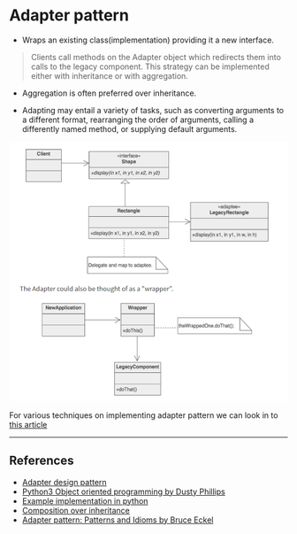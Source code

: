 # Adapter pattern

* Wraps an existing class(implementation) providing it a new interface.

> Clients call methods on the Adapter object which redirects them into calls to the legacy component. This strategy can be implemented either with inheritance or with aggregation.

* Aggregation is often preferred over inheritance.

* Adapting may entail a variety of tasks, such as converting arguments to a different format, rearranging the order of arguments, calling a differently named method, or supplying default arguments.

![Adapter pattern](./adapter_pattern.png)

For various techniques on implementing adapter pattern we can look in to [this article](https://python-3-patterns-idioms-test.readthedocs.io/en/latest/ChangeInterface.html#adapter)

---

## References

* [Adapter design pattern](https://sourcemaking.com/design_patterns/adapter)
* [Python3 Object oriented programming by Dusty Phillips](https://www.amazon.in/dp/B005O9OFWQ/ref=dp-kindle-redirect?_encoding=UTF8&btkr=1)
* [Example implementation in python](https://github.com/faif/python-patterns/blob/master/patterns/structural/adapter.py)
* [Composition over inheritance](https://python-patterns.guide/gang-of-four/composition-over-inheritance/)
* [Adapter pattern: Patterns and Idioms by Bruce Eckel](https://python-3-patterns-idioms-test.readthedocs.io/en/latest/ChangeInterface.html)
